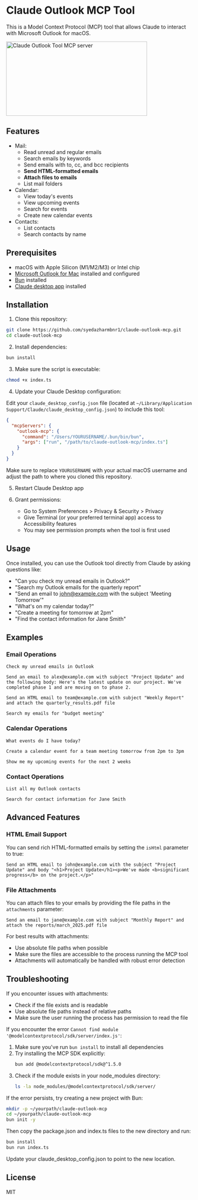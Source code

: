 # Claude Outlook MCP Tool

This is a Model Context Protocol (MCP) tool that allows Claude to interact with Microsoft Outlook for macOS.

<a href="https://glama.ai/mcp/servers/0j71n92wnh">
  <img width="380" height="200" src="https://glama.ai/mcp/servers/0j71n92wnh/badge" alt="Claude Outlook Tool MCP server" />
</a>

## Features

- Mail:
  - Read unread and regular emails
  - Search emails by keywords
  - Send emails with to, cc, and bcc recipients
  - **Send HTML-formatted emails**
  - **Attach files to emails**
  - List mail folders
- Calendar:
  - View today's events
  - View upcoming events
  - Search for events
  - Create new calendar events
- Contacts:
  - List contacts
  - Search contacts by name

## Prerequisites

- macOS with Apple Silicon (M1/M2/M3) or Intel chip
- [Microsoft Outlook for Mac](https://apps.apple.com/us/app/microsoft-outlook/id985367838) installed and configured
- [Bun](https://bun.sh/) installed
- [Claude desktop app](https://claude.ai/desktop) installed

## Installation

1. Clone this repository:

```bash
git clone https://github.com/syedazharmbnr1/claude-outlook-mcp.git
cd claude-outlook-mcp
```

2. Install dependencies:

```bash
bun install
```

3. Make sure the script is executable:

```bash
chmod +x index.ts
```

4. Update your Claude Desktop configuration:

Edit your `claude_desktop_config.json` file (located at `~/Library/Application Support/Claude/claude_desktop_config.json`) to include this tool:

```json
{
  "mcpServers": {
    "outlook-mcp": {
      "command": "/Users/YOURUSERNAME/.bun/bin/bun",
      "args": ["run", "/path/to/claude-outlook-mcp/index.ts"]
    }
  }
}
```

Make sure to replace `YOURUSERNAME` with your actual macOS username and adjust the path to where you cloned this repository.

5. Restart Claude Desktop app

6. Grant permissions:
   - Go to System Preferences > Privacy & Security > Privacy
   - Give Terminal (or your preferred terminal app) access to Accessibility features
   - You may see permission prompts when the tool is first used

## Usage

Once installed, you can use the Outlook tool directly from Claude by asking questions like:

- "Can you check my unread emails in Outlook?"
- "Search my Outlook emails for the quarterly report"
- "Send an email to john@example.com with the subject 'Meeting Tomorrow'"
- "What's on my calendar today?"
- "Create a meeting for tomorrow at 2pm"
- "Find the contact information for Jane Smith"

## Examples

### Email Operations

```
Check my unread emails in Outlook
```

```
Send an email to alex@example.com with subject "Project Update" and the following body: Here's the latest update on our project. We've completed phase 1 and are moving on to phase 2.
```

```
Send an HTML email to team@example.com with subject "Weekly Report" and attach the quarterly_results.pdf file
```

```
Search my emails for "budget meeting"
```

### Calendar Operations

```
What events do I have today?
```

```
Create a calendar event for a team meeting tomorrow from 2pm to 3pm
```

```
Show me my upcoming events for the next 2 weeks
```

### Contact Operations

```
List all my Outlook contacts
```

```
Search for contact information for Jane Smith
```

## Advanced Features

### HTML Email Support

You can send rich HTML-formatted emails by setting the `isHtml` parameter to true:

```
Send an HTML email to john@example.com with the subject "Project Update" and body "<h1>Project Update</h1><p>We've made <b>significant progress</b> on the project.</p>"
```

### File Attachments

You can attach files to your emails by providing the file paths in the `attachments` parameter:

```
Send an email to jane@example.com with subject "Monthly Report" and attach the reports/march_2025.pdf file
```

For best results with attachments:
- Use absolute file paths when possible
- Make sure the files are accessible to the process running the MCP tool
- Attachments will automatically be handled with robust error detection

## Troubleshooting

If you encounter issues with attachments:
- Check if the file exists and is readable
- Use absolute file paths instead of relative paths
- Make sure the user running the process has permission to read the file

If you encounter the error `Cannot find module '@modelcontextprotocol/sdk/server/index.js'`:

1. Make sure you've run `bun install` to install all dependencies
2. Try installing the MCP SDK explicitly:
   ```bash
   bun add @modelcontextprotocol/sdk@^1.5.0
   ```
3. Check if the module exists in your node_modules directory:
   ```bash
   ls -la node_modules/@modelcontextprotocol/sdk/server/
   ```

If the error persists, try creating a new project with Bun:

```bash
mkdir -p ~/yourpath/claude-outlook-mcp
cd ~/yourpath/claude-outlook-mcp
bun init -y
```

Then copy the package.json and index.ts files to the new directory and run:

```bash
bun install
bun run index.ts
```

Update your claude_desktop_config.json to point to the new location.

## License

MIT